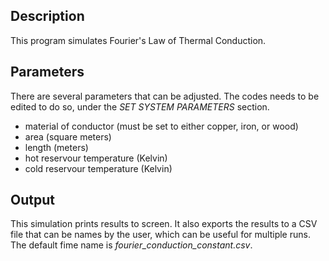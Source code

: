 ## Description

This program simulates Fourier's Law of Thermal Conduction.

## Parameters

There are several parameters that can be adjusted. The codes needs to be edited to do so, under the *SET SYSTEM PARAMETERS* section.

* material of conductor (must be set to either copper, iron, or wood)
* area (square meters)
* length (meters)
* hot reservour temperature (Kelvin)
* cold reservour temperature (Kelvin)

## Output

This simulation prints results to screen. It also exports the results to a CSV file that
can be names by the user, which can be useful for multiple runs. The default fime name is *fourier_conduction_constant.csv*.
